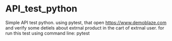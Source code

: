 # API_test_python
 Simple API test python.
using pytest, that open https://www.demoblaze.com and verify some detiels about extrnal product in the cart of extrnal user.
for run this test using command line: pytest
